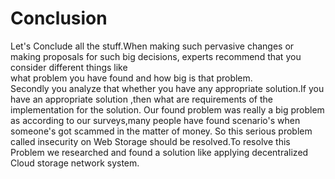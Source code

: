 # Conclusion

Let's Conclude all the stuff.When making such pervasive changes or making proposals for such big decisions, experts recommend that you consider different things like  
what problem you have found and how big is that problem.  
Secondly you analyze that whether you have any appropriate solution.If you have an appropriate solution ,then what are requirements of the implementation   for the solution.
Our found problem was really a big problem as according to our surveys,many people have found scenario's when someone's got scammed in the matter of money.  So this serious problem  
called insecurity on Web Storage should be resolved.To resolve this Problem we researched and found a solution like applying decentralized Cloud storage   network system.
